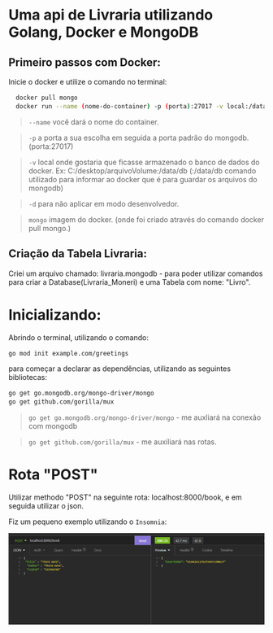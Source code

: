 # Uma api de Livraria utilizando Golang, Docker e MongoDB

## Primeiro passos com Docker:

Inicie o docker e utilize o comando no terminal:

```bash
  docker pull mongo
  docker run --name (nome-do-container) -p (porta):27017 -v local:/data/db -d mongo
```

> `--name` você dará o nome do container.

> `-p` a porta a sua escolha em seguida a porta padrão do mongodb. (porta:27017)

>`-v` local onde gostaria que ficasse armazenado o banco de dados do docker. Ex: C:/desktop/arquivoVolume:/data/db (:/data/db comando utilizado para informar ao docker que é para guardar os arquivos do mongodb)

>`-d` para não aplicar em modo desenvolvedor.

>`mongo` imagem do docker. (onde foi criado através do comando docker pull mongo.)

## Criação da Tabela Livraria:

Criei um arquivo chamado: livraria.mongodb - para poder utilizar comandos para criar a Database(Livraria_Moneri) e uma Tabela com nome: "Livro".

# Inicializando:

Abrindo o terminal, utilizando o comando:
```bash
go mod init example.com/greetings
```

para começar a declarar as dependências, utilizando as seguintes bibliotecas:
```bash
go get go.mongodb.org/mongo-driver/mongo
go get github.com/gorilla/mux
```

> `go get go.mongodb.org/mongo-driver/mongo` - me auxliará na conexão com mongodb

> `go get github.com/gorilla/mux` - me auxiliará nas rotas.

# Rota "POST"
Utilizar methodo "POST" na seguinte rota: localhost:8000/book, e em seguida utilizar o json.

Fiz um pequeno exemplo utilizando o `Insomnia`:

<img src="./ScreenShot/insomi1.PNG"/>